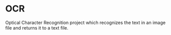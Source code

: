 # OCR
Optical Character Recognition project which recognizes the text in an image file and returns it to a text file.
